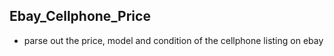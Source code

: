 ## Ebay_Cellphone_Price

  * parse out the price, model and condition of the cellphone listing on ebay
